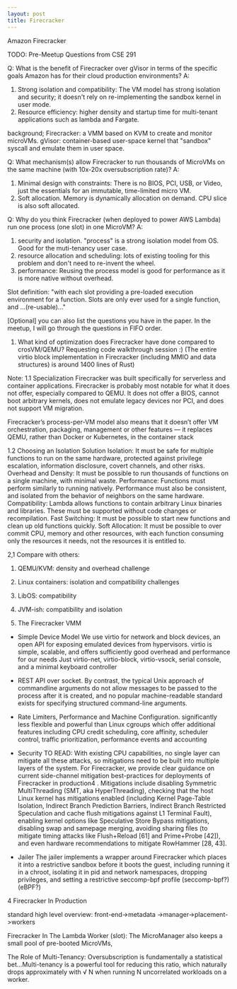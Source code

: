 ```yaml
---
layout: post
title: Firecracker
---
```


Amazon Firecracker

TODO: Pre-Meetup Questions from CSE 291

Q: What is the benefit of Firecracker over gVisor in terms of the specific goals Amazon has for their cloud production environments?
A:
1. Strong isolation and compatibility: The VM model has strong isolation and security; it doesn't rely on re-implementing the sandbox kernel in user mode.
2. Resource efficiency: higher density and startup time for multi-tenant applications such as lambda and Fargate.

background;
Firecracker: a VMM based on KVM to create and monitor microVMs. 
gVisor: container-based user-space kernel that "sandbox" syscall and emulate them in user space.


Q: What mechanism(s) allow Firecracker to run thousands of MicroVMs on the same machine (with 10x-20x oversubscription rate)?
A:
1. Minimal design with constraints: There is no BIOS, PCI, USB, or Video, just the essentials for an immutable, time-limited micro VM. 
2. Soft allocation. Memory is dynamically allocation on demand. CPU slice is also soft allocated.



Q: Why do you think Firecracker (when deployed to power AWS Lambda) run one process (one slot) in one MicroVM?
A: 
1. security and isolation. "process" is a strong isolation model from OS. Good for the muti-tenancy user case.
2. resource allocation and scheduling: lots of existing tooling for this problem and don't need to re-invent the wheel.
3. performance: Reusing the process model is good for performance as it is more native without overhead.

Slot definition: "with each slot providing a pre-loaded execution environment for a function. Slots are only ever used for a single function, and …(re-usable)..."

[Optional] you can also list the questions you have in the paper. In the meetup, I will go through the questions in FIFO order. 
1. What kind of optimization does Firecracker have done compared to crosVM/QEMU? Requesting code walkthrough session :)
(The entire virtio block implementation in Firecracker (including MMIO and data structures) is around 1400 lines of Rust)



Note:
1.1 Specialization
Firecracker was built specifically for serverless and container applications. 
Firecracker is probably most notable for what it does not offer, especially compared to QEMU. It does not offer a BIOS, cannot boot arbitrary kernels, does not emulate legacy devices nor PCI, and does not support VM migration.

Firecracker’s process-per-VM model also means that it doesn’t offer VM orchestration, packaging,
management or other features — it replaces QEMU, rather than Docker or Kubernetes, in the container stack

1.2 Choosing an Isolation Solution
Isolation: It must be safe for multiple functions to run on the same hardware, protected against privilege escalation, information disclosure, covert channels, and other risks.
Overhead and Density: It must be possible to run thousands of functions on a single machine, with minimal waste.
Performance: Functions must perform similarly to running natively. Performance must also be consistent, and isolated from the behavior of neighbors on the same hardware.
Compatibility: Lambda allows functions to contain arbitrary Linux binaries and libraries. These must be supported without code changes or recompilation.
Fast Switching: It must be possible to start new functions and clean up old functions quickly. 
Soft Allocation: It must be possible to over commit CPU, memory and other resources, with each function consuming only the resources it needs, not the resources it is entitled to.

2,1 Compare with others:
1. QEMU/KVM: density and overhead challenge
2. Linux containers: isolation and compatibility challenges
3. LibOS: compatibility
4. JVM-ish: compatibility and isolation

3. The Firecracker VMM
* Simple Device Model
We use virtio for network and block devices, an open API for exposing emulated devices from hypervisors.
virtio is simple, scalable, and offers sufficiently good overhead and performance for our needs
Just virtio-net, virtio-block, virtio-vsock, serial console, and a minimal keyboard controller


* REST API over socket.
By contrast, the typical Unix approach of commandline arguments do not allow messages to be passed to the process after it is created, and no popular machine-readable standard exists for specifying structured command-line arguments.

* Rate Limiters, Performance and Machine Configuration. significantly less flexible and powerful than Linux cgroups which offer additional features including CPU credit scheduling, core affinity, scheduler control, traffic prioritization, performance events and accounting

* Security
TO READ:
 With existing CPU capabilities, no single layer can mitigate all these
attacks, so mitigations need to be built into multiple layers
of the system. For Firecracker, we provide clear guidance
on current side-channel mitigation best-practices for deployments of Firecracker in production4
. Mitigations include disabling Symmetric MultiThreading (SMT, aka HyperThreading), checking that the host Linux kernel has mitigations enabled (including Kernel Page-Table Isolation, Indirect Branch
Prediction Barriers, Indirect Branch Restricted Speculation
and cache flush mitigations against L1 Terminal Fault), enabling kernel options like Speculative Store Bypass mitigations, disabling swap and samepage merging, avoiding sharing
files (to mitigate timing attacks like Flush+Reload [61] and
Prime+Probe [42]), and even hardware recommendations to
mitigate RowHammer [28, 43].


* Jailer
The jailer implements a wrapper around Firecracker which places it into a restrictive sandbox before it boots the guest, including running it in a chroot, isolating it in pid and network namespaces, dropping privileges, and setting a restrictive seccomp-bpf profile (seccomp-bpf?) (eBPF?)

4 Firecracker In Production

standard high level overview: front-end->metadata
                                                              ->manager->placement->workers

Firecracker In The Lambda Worker (slot): The MicroManager also keeps a small pool of pre-booted
MicroVMs,

The Role of Multi-Tenancy: Oversubscription is fundamentally a statistical bet…Multi-tenancy is a powerful tool for reducing this ratio, which naturally drops approximately with √ N when running N uncorrelated workloads on a worker.


